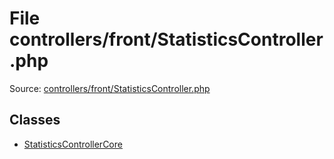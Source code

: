 File controllers/front/StatisticsController.php
=========

Source: [controllers/front/StatisticsController.php](https://github.com/PrestaShop/PrestaShop/blob/1.5.0.1/controllers/front/StatisticsController.php)


Classes
-------

* [StatisticsControllerCore](class.StatisticsControllerCore.md)

